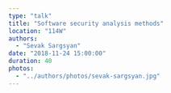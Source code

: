 ```yaml
---
type: "talk"
title: "Software security analysis methods"
location: "114W"
authors:
  - "Sevak Sargsyan"
date: "2018-11-24 15:00:00"
duration: 40
photos:
  - "../authors/photos/sevak-sargsyan.jpg"
---
```

